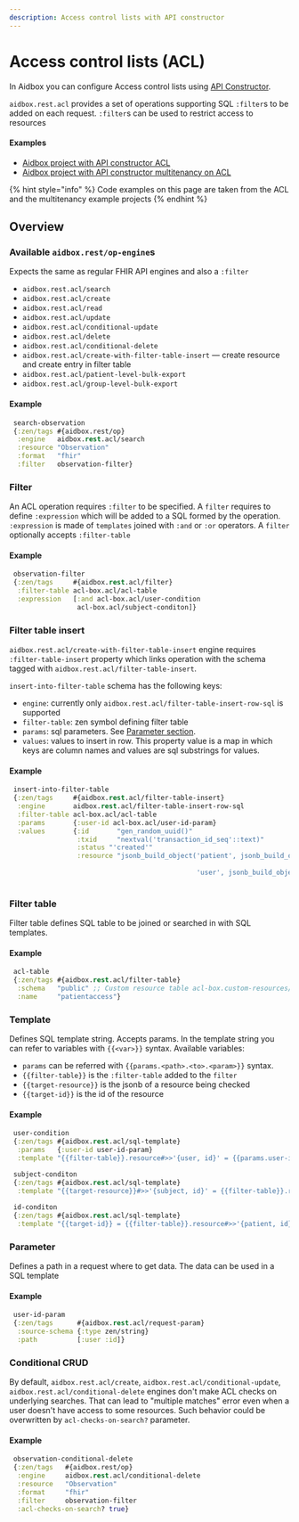 ```yaml
---
description: Access control lists with API constructor
---
```


# Access control lists (ACL)

In Aidbox you can configure Access control lists using [API Constructor](../../aidbox-configuration/aidbox-api-constructor.md).

`aidbox.rest.acl` provides a set of operations supporting SQL `:filter`s to be added on each request. `:filter`s can be used to restrict access to resources

#### Examples

* [Aidbox project with API constructor ACL](https://github.com/Aidbox/aidbox-project-samples/tree/main/aidbox-project-samples/acl)
* [Aidbox project with API constructor multitenancy on ACL](https://github.com/Aidbox/aidbox-project-samples/tree/main/aidbox-project-samples/multitenancy)

{% hint style="info" %}
Code examples on this page are taken from the ACL and the multitenancy example projects
{% endhint %}

## Overview

### Available `aidbox.rest/op-engine`s

Expects the same as regular FHIR API engines and also a `:filter`

* `aidbox.rest.acl/search`
* `aidbox.rest.acl/create`
* `aidbox.rest.acl/read`
* `aidbox.rest.acl/update`
* `aidbox.rest.acl/conditional-update`
* `aidbox.rest.acl/delete`
* `aidbox.rest.acl/conditional-delete`
* `aidbox.rest.acl/create-with-filter-table-insert` — create resource and create entry in filter table
* `aidbox.rest.acl/patient-level-bulk-export`
* `aidbox.rest.acl/group-level-bulk-export`

#### Example

```clojure
 search-observation
 {:zen/tags #{aidbox.rest/op}
  :engine   aidbox.rest.acl/search
  :resource "Observation"
  :format   "fhir"
  :filter   observation-filter}
```

### Filter

An ACL operation requires `:filter` to be specified. A `filter` requires to define `:expression` which will be added to a SQL formed by the operation. `:expression` is made of `templates` joined with `:and` or `:or` operators. A `filter` optionally accepts `:filter-table`

#### Example

```clojure
 observation-filter
 {:zen/tags     #{aidbox.rest.acl/filter}
  :filter-table acl-box.acl/acl-table
  :expression   [:and acl-box.acl/user-condition
                 acl-box.acl/subject-conditon]}
```

### Filter table insert

`aidbox.rest.acl/create-with-filter-table-insert` engine requires `:filter-table-insert` property which links operation with the schema tagged with `aidbox.rest.acl/filter-table-insert`.

`insert-into-filter-table` schema has the following keys:

* `engine`: currently only `aidbox.rest.acl/filter-table-insert-row-sql` is supported
* `filter-table`: zen symbol defining filter table
* `params`: sql parameters. See [Parameter section](acl.md#parameter).
* `values`: values to insert in row. This property value is a map in which keys are column names and values are sql substrings for values.

#### Example

```clojure
 insert-into-filter-table
 {:zen/tags     #{aidbox.rest.acl/filter-table-insert}
  :engine       aidbox.rest.acl/filter-table-insert-row-sql
  :filter-table acl-box.acl/acl-table
  :params       {:user-id acl-box.acl/user-id-param}
  :values       {:id       "gen_random_uuid()"
                 :txid     "nextval('transaction_id_seq'::text)"
                 :status "'created'"
                 :resource "jsonb_build_object('patient', jsonb_build_object('resourceType', 'Patient',
                                                                             'id', {{target-id}}::text),
                                               'user', jsonb_build_object('resourceType', 'User',
                                                                             'id', {{params.user-id}}::text))"}}
```

### Filter table

Filter table defines SQL table to be joined or searched in with SQL templates.

#### Example

```clojure
 acl-table
 {:zen/tags #{aidbox.rest.acl/filter-table}
  :schema   "public" ;; Custom resource table acl-box.custom-resources/PatientAccess
  :name     "patientaccess"}
```

### Template

Defines SQL template string. Accepts params. In the template string you can refer to variables with `{{<var>}}` syntax. Available variables:

* `params` can be referred with `{{params.<path>.<to>.<param>}}` syntax.
* `{{filter-table}}` is the `:filter-table` added to the `filter`
* `{{target-resource}}` is the jsonb of a resource being checked
* `{{target-id}}` is the id of the resource

#### Example

```clojure
 user-condition
 {:zen/tags #{aidbox.rest.acl/sql-template}
  :params   {:user-id user-id-param}
  :template "{{filter-table}}.resource#>>'{user, id}' = {{params.user-id}}"}

 subject-conditon
 {:zen/tags #{aidbox.rest.acl/sql-template}
  :template "{{target-resource}}#>>'{subject, id}' = {{filter-table}}.resource#>>'{patient, id}'"}
  
 id-conditon
 {:zen/tags #{aidbox.rest.acl/sql-template}
  :template "{{target-id}} = {{filter-table}}.resource#>>'{patient, id}'"}
```

### Parameter

Defines a path in a request where to get data. The data can be used in a SQL template

#### Example

```clojure
 user-id-param
 {:zen/tags      #{aidbox.rest.acl/request-param}
  :source-schema {:type zen/string}
  :path          [:user :id]}
```

### Conditional CRUD

By default, `aidbox.rest.acl/create`, `aidbox.rest.acl/conditional-update`, `aidbox.rest.acl/conditional-delete` engines don't make ACL checks on underlying searches. That can lead to "multiple matches" error even when a user doesn't have access to some resources. Such behavior could be overwritten by `acl-checks-on-search?` parameter.

#### Example

```clojure
 observation-conditional-delete
 {:zen/tags   #{aidbox.rest/op}
  :engine     aidbox.rest.acl/conditional-delete
  :resource   "Observation"
  :format     "fhir"
  :filter     observation-filter
  :acl-checks-on-search? true}
```

